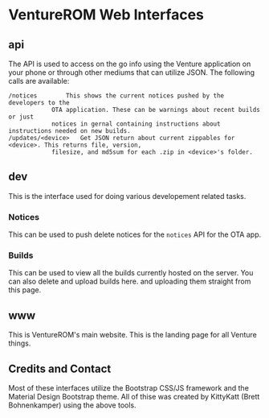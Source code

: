 # VentureROM Web Interfaces

## api

The API is used to access on the go info using the Venture application on your phone or 
through other mediums that can utilize JSON. The following calls are available:

	/notices		This shows the current notices pushed by the developers to the 
				OTA application. These can be warnings about recent builds or just 
				notices in gernal containing instructions about instructions needed on new builds.
	/updates/<device>	Get JSON return about current zippables for <device>. This returns file, version,
				filesize, and md5sum for each .zip in <device>'s folder.


## dev

This is the interface used for doing various developement related tasks.

### Notices

This can be used to push delete notices for the `notices` API for the OTA app.

### Builds

This can be used to view all the builds currently hosted on the server. You can also delete and upload builds here.
and uploading them straight from this page.

## www

This is VentureROM's main website. This is the landing page for all Venture things.

## Credits and Contact

Most of these interfaces utilize the Bootstrap CSS/JS framework and the Material Design Bootstrap theme.
All of thise was created by KittyKatt (Brett Bohnenkamper) using the above tools.
